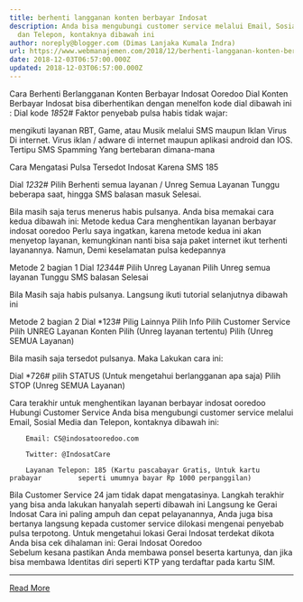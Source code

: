 ```yaml
---
title: berhenti langganan konten berbayar Indosat
description: Anda bisa mengubungi customer service melalui Email, Sosial Media
  dan Telepon, kontaknya dibawah ini
author: noreply@blogger.com (Dimas Lanjaka Kumala Indra)
url: https://www.webmanajemen.com/2018/12/berhenti-langganan-konten-berbayar.html
date: 2018-12-03T06:57:00.000Z
updated: 2018-12-03T06:57:00.000Z
---
```


Cara Berhenti Berlangganan Konten Berbayar Indosat Ooredoo
 Dial Konten Berbayar Indosat bisa diberhentikan dengan menelfon kode dial dibawah ini : 
Dial kode *185*2# 
 Faktor penyebab pulsa habis tidak wajar:

mengikuti layanan RBT, Game, atau Musik melalui SMS maupun Iklan Virus Di internet. 
Virus iklan / adware di internet maupun aplikasi android dan IOS. 
Tertipu SMS Spamming Yang bertebaran dimana-mana
 
Cara Mengatasi Pulsa Tersedot Indosat Karena SMS 185

Dial *123*2#
Pilih Berhenti semua layanan / Unreg Semua Layanan
Tunggu beberapa saat, hingga SMS balasan masuk
Selesai.
 
Bila masih saja terus menerus habis pulsanya. Anda bisa memakai cara kedua dibawah ini: 
 Metode kedua Cara menghentikan layanan berbayar indosat ooredoo
Perlu saya ingatkan, karena metode kedua ini akan menyetop layanan, kemungkinan nanti bisa saja paket internet ikut terhenti layanannya. Namun, Demi keselamatan pulsa kedepannya
  
 Metode 2 bagian 1
Dial *123*44#
Pilih Unreg Layanan
Pilih Unreg semua layanan
Tunggu SMS balasan
Selesai
 
Bila Masih saja habis pulsanya. Langsung ikuti tutorial selanjutnya dibawah ini
  
 Metode 2 bagian 2
Dial *123#
Pilig Lainnya 
Pilih Info 
Pilih Customer Service
Pilih UNREG Layanan Konten
Pilih (Unreg layanan tertentu)
Pilih (Unreg SEMUA Layanan)
 
Bila masih saja tersedot pulsanya. Maka Lakukan cara ini:
 
Dial *726# 
pilih STATUS (Untuk mengetahui berlangganan apa saja)
Pilih STOP (Unreg SEMUA Layanan)
 
Cara terakhir untuk menghentikan layanan berbayar indosat ooredoo
    Hubungi Customer Service 
    Anda bisa mengubungi customer service melalui Email, Sosial Media dan     Telepon, kontaknya dibawah ini: 
    
        Email: CS@indosatooredoo.com     
    
        Twitter: @IndosatCare     
    
        Layanan Telepon: 185 (Kartu pascabayar Gratis, Untuk kartu prabayar         seperti umumnya bayar Rp 1000 perpanggilan)     
 
Bila Customer Service 24 jam tidak dapat mengatasinya. Langkah terakhir yang bisa anda lakukan hanyalah seperti dibawah ini
     Langsung ke Gerai Indosat 
    Cara ini paling ampuh dan cepat pelayanannya, Anda juga bisa bertanya     langsung kepada customer service dilokasi mengenai penyebab pulsa     terpotong. 
    Untuk mengetahui lokasi Gerai Indosat terdekat dikota Anda bisa cek     dihalaman ini:             Gerai Indosat Ooredoo     
    Sebelum kesana pastikan Anda membawa ponsel beserta kartunya, dan jika bisa     membawa Identitas diri seperti KTP yang terdaftar pada kartu SIM.<hr/> <a href="https://www.webmanajemen.com/2018/12/berhenti-langganan-konten-berbayar.html" rel="follow" class="button" id="read-more">Read More</a>